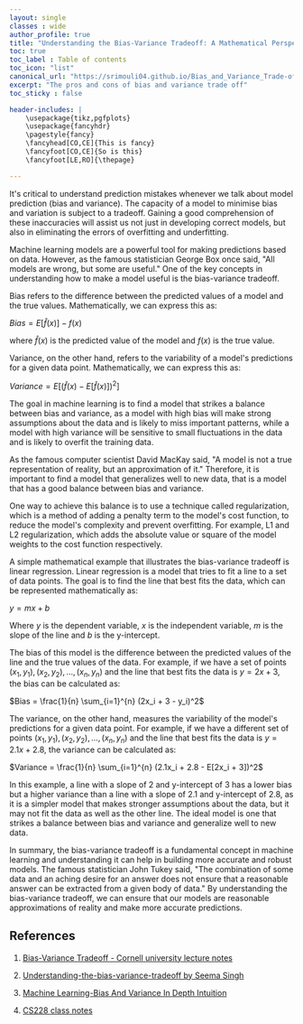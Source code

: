 ```yaml
---
layout: single
classes : wide
author_profile: true
title: "Understanding the Bias-Variance Tradeoff: A Mathematical Perspective"
toc: true
toc_label : Table of contents
toc_icon: "list"
canonical_url: "https://srimouli04.github.io/Bias_and_Variance_Trade-off"
excerpt: "The pros and cons of bias and variance trade off"
toc_sticky : false

header-includes: |
    \usepackage{tikz,pgfplots}
    \usepackage{fancyhdr}
    \pagestyle{fancy}
    \fancyhead[CO,CE]{This is fancy}
    \fancyfoot[CO,CE]{So is this}
    \fancyfoot[LE,RO]{\thepage}

---
```



It's critical to understand prediction mistakes whenever we talk about model prediction (bias and variance). The capacity of a model to minimise bias and variation is subject to a tradeoff. Gaining a good comprehension of these inaccuracies will assist us not just in developing correct models, but also in eliminating the errors of overfitting and underfitting.

Machine learning models are a powerful tool for making predictions based on data. However, as the famous statistician George Box once said, "All models are wrong, but some are useful." One of the key concepts in understanding how to make a model useful is the bias-variance tradeoff.

Bias refers to the difference between the predicted values of a model and the true values. Mathematically, we can express this as:

$Bias = E[\hat{f}(x)] - f(x)$

where $\hat{f}(x)$ is the predicted value of the model and $f(x)$ is the true value.

Variance, on the other hand, refers to the variability of a model's predictions for a given data point. Mathematically, we can express this as:

$Variance = E[(\hat{f}(x) - E[\hat{f}(x)])^2]$

The goal in machine learning is to find a model that strikes a balance between bias and variance, as a model with high bias will make strong assumptions about the data and is likely to miss important patterns, while a model with high variance will be sensitive to small fluctuations in the data and is likely to overfit the training data.

As the famous computer scientist David MacKay said, "A model is not a true representation of reality, but an approximation of it." Therefore, it is important to find a model that generalizes well to new data, that is a model that has a good balance between bias and variance.

One way to achieve this balance is to use a technique called regularization, which is a method of adding a penalty term to the model's cost function, to reduce the model's complexity and prevent overfitting. For example, L1 and L2 regularization, which adds the absolute value or square of the model weights to the cost function respectively.

A simple mathematical example that illustrates the bias-variance tradeoff is linear regression. Linear regression is a model that tries to fit a line to a set of data points. The goal is to find the line that best fits the data, which can be represented mathematically as:

$y = mx + b$

Where $y$ is the dependent variable, $x$ is the independent variable, $m$ is the slope of the line and $b$ is the y-intercept.

The bias of this model is the difference between the predicted values of the line and the true values of the data. For example, if we have a set of points $(x_1, y_1), (x_2, y_2), ..., (x_n, y_n)$ and the line that best fits the data is $y = 2x + 3$, the bias can be calculated as:

$Bias = \frac{1}{n} \sum_{i=1}^{n} (2x_i + 3 - y_i)^2$

The variance, on the other hand, measures the variability of the model's predictions for a given data point. For example, if we have a different set of points $(x_1, y_1), (x_2, y_2), ..., (x_n, y_n)$ and the line that best fits the data is $y = 2.1x + 2.8$, the variance can be calculated as:

$Variance = \frac{1}{n} \sum_{i=1}^{n} (2.1x_i + 2.8 - E[2x_i + 3])^2$

In this example, a line with a slope of 2 and y-intercept of 3 has a lower bias but a higher variance than a line with a slope of 2.1 and y-intercept of 2.8, as it is a simpler model that makes stronger assumptions about the data, but it may not fit the data as well as the other line. The ideal model is one that strikes a balance between bias and variance and generalize well to new data.

In summary, the bias-variance tradeoff is a fundamental concept in machine learning and understanding it can help in building more accurate and robust models. The famous statistician John Tukey said, "The combination of some data and an aching desire for an answer does not ensure that a reasonable answer can be extracted from a given body of data." By understanding the bias-variance tradeoff, we can ensure that our models are reasonable approximations of reality and make more accurate predictions.
## References

1. [ Bias-Variance Tradeoff - Cornell university lecture notes](https://www.cs.cornell.edu/courses/cs4780/2018fa/lectures/lecturenote12.html)

2. [Understanding-the-bias-variance-tradeoff by Seema Singh](https://towardsdatascience.com/understanding-the-bias-variance-tradeoff-165e6942b229)

3. [Machine Learning-Bias And Variance In Depth Intuition](https://www.youtube.com/watch?v=BqzgUnrNhFM)

4. [CS228 class notes](https://ermongroup.github.io/cs228-notes/preliminaries/probabilityreview/)